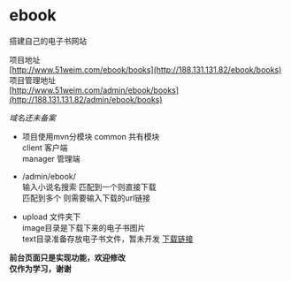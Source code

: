 # ebook
搭建自己的电子书网站  

项目地址  
[http://www.51weim.com/ebook/books](http://188.131.131.82/ebook/books)  
项目管理地址  
[http://www.51weim.com/admin/ebook/books](http://188.131.131.82/admin/ebook/books)

*域名还未备案*

- 项目使用mvn分模块
  common 共有模块  
  client 客户端  
  manager 管理端  

- /admin/ebook/  
  输入小说名搜索  匹配到一个则直接下载   
  匹配到多个 则需要输入下载的url链接

- upload 文件夹下  
  image目录是下载下来的电子书图片  
  text目录准备存放电子书文件，暂未开发 [下载链接](http://188.131.131.82/ebook/books/download)  

**前台页面只是实现功能，欢迎修改**  
**仅作为学习，谢谢**
